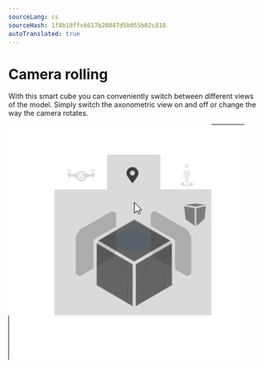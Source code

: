 ```yaml
---
sourceLang: cs
sourceHash: 1f8b18ffc6617b20847d5b055b02c818
autoTranslated: true
---
```


# Camera rolling

With this smart cube you can conveniently switch between different views of the model. Simply switch the axonometric view on and off or change the way the camera rotates.

![Roofing library options](img/viewCamera.gif)